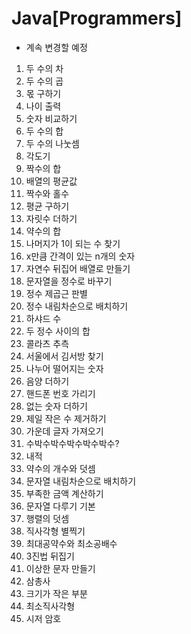# Java[Programmers]
* 계속 변경할 예정


1. 두 수의 차
2. 두 수의 곱
3. 몫 구하기
4. 나이 출력
5. 숫자 비교하기
6. 두 수의 합
7. 두 수의 나눗셈
8. 각도기
9. 짝수의 합
10. 배열의 평균값
11. 짝수와 홀수
12. 평균 구하기
13. 자릿수 더하기
14. 약수의 합
15. 나머지가 1이 되는 수 찾기
16. x만큼 간격이 있는 n개의 숫자
17. 자연수 뒤집어 배열로 만들기
18. 문자열을 정수로 바꾸기
19. 정수 제곱근 판별
20. 정수 내림차순으로 배치하기
21. 하샤드 수
22. 두 정수 사이의 합
23. 콜라츠 추측
24. 서울에서 김서방 찾기
25. 나누어 떨어지는 숫자
26. 음양 더하기
27. 핸드폰 번호 가리기
28. 없는 숫자 더하기
29. 제일 작은 수 제거하기
30. 가운데 글자 가져오기
31. 수박수박수박수박수박수?
32. 내적
33. 약수의 개수와 덧셈
34. 문자열 내림차순으로 배치하기
35. 부족한 금액 계산하기
36. 문자열 다루기 기본
37. 행렬의 덧셈
38. 직사각형 별찍기
39. 최대공약수와 최소공배수
40. 3진법 뒤집기
41. 이상한 문자 만들기
42. 삼총사
43. 크기가 작은 부분
44. 최소직사각형
45. 시저 암호
